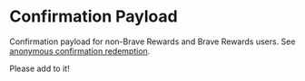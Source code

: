 # Confirmation Payload

Confirmation payload for non-Brave Rewards and Brave Rewards users. See [anonymous confirmation redemption](../../tokens/redeem_confirmation/README.md).

Please add to it!
